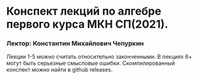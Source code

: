 # Конспект лекций по алгебре первого курса МКН СП(2021).
### Лектор: Константин Михайлович Чепуркин
Лекции 1-5 можно считать относительно законченными. 
В лекциях 6+ могут быть серьезные смысловые ошибки.
Скомпилированный конспект можно найти в github releases.
